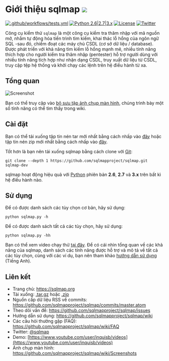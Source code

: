 # Giới thiệu sqlmap ![](https://i.imgur.com/fe85aVR.png)

[![.github/workflows/tests.yml](https://github.com/sqlmapproject/sqlmap/actions/workflows/tests.yml/badge.svg)](https://github.com/sqlmapproject/sqlmap/actions/workflows/tests.yml) [![Python 2.6|2.7|3.x](https://img.shields.io/badge/python-2.6|2.7|3.x-yellow.svg)](https://www.python.org/) [![License](https://img.shields.io/badge/license-GPLv2-red.svg)](https://raw.githubusercontent.com/sqlmapproject/sqlmap/master/LICENSE) [![Twitter](https://img.shields.io/badge/twitter-@sqlmap-blue.svg)](https://twitter.com/sqlmap)

Công cụ kiểm thử `sqlmap` là một công cụ kiểm tra thâm nhập với mã nguồn mở, nhằm tự động hóa tiến trình tìm kiếm, khai thác lỗ hổng của ngôn ngữ SQL -sau đó, chiếm đoạt các máy chủ CSDL (cơ sở dữ liệu / database). Được phát triển với khả năng tìm kiếm lỗ hổng mạnh mẽ, nhiều tính năng thích hợp cho người kiểm tra thâm nhập (pentester) hỗ trợ người dùng với nhiều tính năng tích hợp như nhận dạng CSDL, truy xuất dữ liệu từ CSDL, truy cập tệp hệ thống và khởi chạy các lệnh trên hệ điều hành từ xa.

Tổng quan
----

![Screenshot](https://raw.github.com/wiki/sqlmapproject/sqlmap/images/sqlmap_screenshot.png)

Bạn có thể truy cập vào [bộ sưu tập ảnh chụp màn hình](https://github.com/sqlmapproject/sqlmap/wiki/Screenshots), chúng trình bày một số tính năng có thể tìm thấy trong wiki.

Cài đặt
----


Bạn có thể tải xuống tập tin nén tar mới nhất bằng cách nhấp vào [đây](https://github.com/sqlmapproject/sqlmap/tarball/master) hoặc tập tin nén zip mới nhất bằng cách nhấp vào [đây](https://github.com/sqlmapproject/sqlmap/zipball/master).

Tốt hơn là bạn nên tải xuống sqlmap bằng cách clone với [Git](https://github.com/sqlmapproject/sqlmap):

    git clone --depth 1 https://github.com/sqlmapproject/sqlmap.git sqlmap-dev

sqlmap hoạt động hiệu quả với [Python](https://www.python.org/download/) phiên bản **2.6**, **2.7** và **3.x** trên bất kì hệ điều hành nào.

Sử dụng
----

Để có được danh sách các tùy chọn cơ bản, hãy sử dụng:

    python sqlmap.py -h

Để có được danh sách tất cả các tùy chọn, hãy sử dụng:

    python sqlmap.py -hh

Bạn có thể xem video chạy thử [tại đây](https://asciinema.org/a/46601).
Để có cái nhìn tổng quan về các khả năng của sqlmap, danh sách các tính năng được hỗ trợ và mô tả về tất cả các tùy chọn, cùng với các ví dụ, bạn nên tham khảo [hướng dẫn sử dụng](https://github.com/sqlmapproject/sqlmap/wiki/Usage) (Tiếng Anh).

Liên kết
----

* Trang chủ: https://sqlmap.org
* Tải xuống: [.tar.gz](https://github.com/sqlmapproject/sqlmap/tarball/master) hoặc [.zip](https://github.com/sqlmapproject/sqlmap/zipball/master)
* Nguồn cấp dữ liệu RSS về commits: https://github.com/sqlmapproject/sqlmap/commits/master.atom
* Theo dõi vấn đề: https://github.com/sqlmapproject/sqlmap/issues
* Hướng dẫn sử dụng: https://github.com/sqlmapproject/sqlmap/wiki
* Các câu hỏi thường gặp (FAQ): https://github.com/sqlmapproject/sqlmap/wiki/FAQ
* Twitter: [@sqlmap](https://twitter.com/sqlmap)
* Demo: [https://www.youtube.com/user/inquisb/videos](https://www.youtube.com/user/inquisb/videos)
* Ảnh chụp màn hình: https://github.com/sqlmapproject/sqlmap/wiki/Screenshots
